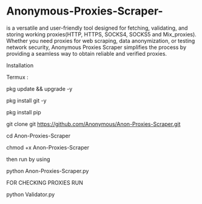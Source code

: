 # Anonymous-Proxies-Scraper-
is a versatile and user-friendly tool designed for fetching, validating, and storing working proxies(HTTP, HTTPS, SOCKS4, SOCKS5 and Mix_proxies). Whether you need proxies for web scraping, data anonymization, or testing network security, Anonymous Proxies Scraper simplifies the process by providing a seamless way to obtain reliable and verified proxies.

Installation 

Termux : 

pkg update && upgrade -y 

pkg install git -y 

pkg install pip 

git clone git https://github.com/Anonymous/Anon-Proxies-Scraper.git

cd Anon-Proxies-Scraper

chmod +x Anon-Proxies-Scraper

then run by using 

python Anon-Proxies-Scraper.py

FOR CHECKING PROXIES RUN 

python Validator.py 

